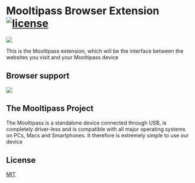 # Mooltipass Browser Extension [![license](https://img.shields.io/github/license/mashape/apistatus.svg)]()

<img src="https://www.themooltipass.com/ressources/logo_inverted.png" />

This is the Mooltipass extension, which will be the interface between the websites you visit and your Mooltipass device

## Browser support

<img src="https://www.themooltipass.com/images/gallery/safari-chrome-ff.png" />

## The Mooltipass Project

The Mooltipass is a standalone device connected through USB, is completely driver-less and is compatible with all major operating systems on PCs, Macs and Smartphones. It therefore is extremely simple to use our device

## License
[MIT](https://choosealicense.com/licenses/mit/)